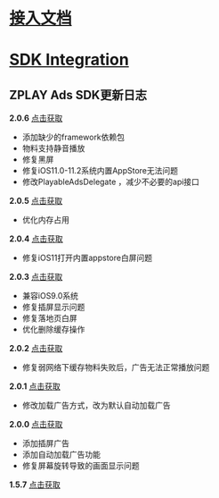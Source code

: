 # [接入文档](https://github.com/zplayads/PlayableAdsDemo-iOS/blob/master/README-CN.md)

# [SDK Integration](https://github.com/zplayads/PlayableAdsDemo-iOS/blob/master/README-EN.md)

## ZPLAY Ads SDK更新日志
**2.0.6** [点击获取](https://github.com/zplayads/PlayableAdsDemo-iOS/tree/2.0.5)
* 添加缺少的framework依赖包
* 物料支持静音播放
* 修复黑屏
* 修复iOS11.0-11.2系统内置AppStore无法问题
* 修改PlayableAdsDelegate ，减少不必要的api接口

**2.0.5** [点击获取](https://github.com/zplayads/PlayableAdsDemo-iOS/tree/2.0.5)
* 优化内存占用

**2.0.4** [点击获取](https://github.com/zplayads/PlayableAdsDemo-iOS/tree/2.0.4)
* 修复iOS11打开内置appstore白屏问题

**2.0.3** [点击获取](https://github.com/zplayads/PlayableAdsDemo-iOS/tree/2.0.3)
* 兼容iOS9.0系统
* 修复插屏显示问题
* 修复落地页白屏
* 优化删除缓存操作

**2.0.2** [点击获取](https://github.com/zplayads/PlayableAdsDemo-iOS/tree/2.0.2)
* 修复弱网络下缓存物料失败后，广告无法正常播放问题

**2.0.1** [点击获取](https://github.com/zplayads/PlayableAdsDemo-iOS/tree/2.0.1)
* 修改加载广告方式，改为默认自动加载广告

**2.0.0** [点击获取](https://github.com/zplayads/PlayableAdsDemo-iOS/tree/2.0.0)
* 添加插屏广告
* 添加自动加载广告功能
* 修复屏幕旋转导致的画面显示问题

**1.5.7** [点击获取](https://github.com/zplayads/PlayableAdsDemo-iOS/tree/1.5.7)

